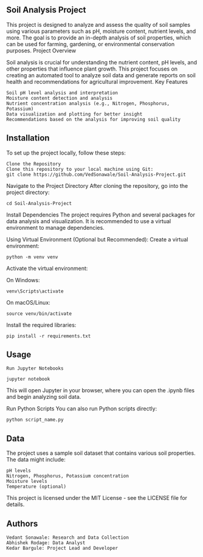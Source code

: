 ## Soil Analysis Project

This project is designed to analyze and assess the quality of soil samples using various parameters such as pH, moisture content, nutrient levels, and more. The goal is to provide an in-depth analysis of soil properties, which can be used for farming, gardening, or environmental conservation purposes.
Project Overview

Soil analysis is crucial for understanding the nutrient content, pH levels, and other properties that influence plant growth. This project focuses on creating an automated tool to analyze soil data and generate reports on soil health and recommendations for agricultural improvement.
Key Features

    Soil pH level analysis and interpretation
    Moisture content detection and analysis
    Nutrient concentration analysis (e.g., Nitrogen, Phosphorus, Potassium)
    Data visualization and plotting for better insight
    Recommendations based on the analysis for improving soil quality

## Installation

To set up the project locally, follow these steps:

    Clone the Repository
    Clone this repository to your local machine using Git:
    git clone https://github.com/VedSonawale/Soil-Analysis-Project.git

Navigate to the Project Directory
After cloning the repository, go into the project directory:

    cd Soil-Analysis-Project

Install Dependencies
The project requires Python and several packages for data analysis and visualization. It is recommended to use a virtual environment to manage dependencies.

 Using Virtual Environment (Optional but Recommended): Create a virtual environment:

    python -m venv venv

Activate the virtual environment:

On Windows:
     
    venv\Scripts\activate

On macOS/Linux:

    source venv/bin/activate

Install the required libraries:

    pip install -r requirements.txt

## Usage

    Run Jupyter Notebooks
    
    jupyter notebook

This will open Jupyter in your browser, where you can open the .ipynb files and begin analyzing soil data.

Run Python Scripts
You can also run Python scripts directly:

    python script_name.py

## Data

The project uses a sample soil dataset that contains various soil properties. The data might include:

    pH levels
    Nitrogen, Phosphorus, Potassium concentration
    Moisture levels
    Temperature (optional)

This project is licensed under the MIT License - see the LICENSE file for details.

## Authors

    Vedant Sonawale: Research and Data Collection
    Abhishek Rodage: Data Analyst
    Kedar Bargule: Project Lead and Developer
